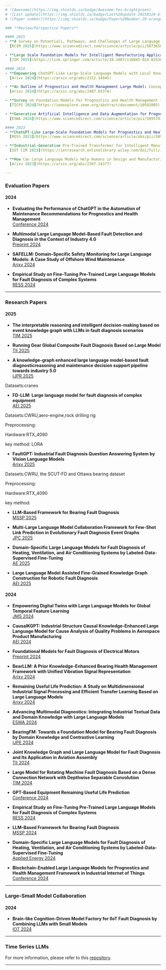 ```yaml
---
# ![Awesome](https://img.shields.io/badge/Awesome-Yes-brightgreen) 
# ![Last update](https://img.shields.io/badge/Last%20update-20250326-blue) 
# ![Paper number](https://img.shields.io/badge/Paper%20Number-29-orange)

### **Review/Perspective Papers**

#### 2025
- **A Survey on Potentials, Pathways, and Challenges of Large Language Models in New-Generation Intelligent Manufacturing**  
  [RCIM 2025](https://www.sciencedirect.com/science/article/pii/S0736584524001704)

- **Large Scale Foundation Models for Intelligent Manufacturing Applications: A Survey**  
  [JIM 2025](https://link.springer.com/article/10.1007/s10845-024-02536-7)

#### 2024
- **Empowering ChatGPT-Like Large-Scale Language Models with Local Knowledge Base for Industrial Prognostics and Health Management**  
  [Arixv 2024](https://arxiv.org/abs/2312.14945)

- **An Outline of Prognostics and Health Management Large Model: Concepts, Paradigms, and Challenges**  
  [Arixv 2024](https://arxiv.org/abs/2407.03374)

- **Survey on Foundation Models for Prognostics and Health Management in Industrial Cyber-Physical Systems**  
  [TICPS 2024](https://ieeexplore.ieee.org/abstract/document/10592003)

- **Generative Artificial Intelligence and Data Augmentation for Prognostic and Health Management: Taxonomy, Progress, and Prospects**  
  [ESWA 2024](https://www.sciencedirect.com/science/article/pii/S0957417424013782)

#### 2023
- **ChatGPT-Like Large-Scale Foundation Models for Prognostics and Health Management: A Survey and Roadmaps**  
  [RESS 2023](https://www.sciencedirect.com/science/article/abs/pii/S0951832023007640)

- **Industrial-Generative Pre-Trained Transformer for Intelligent Manufacturing Systems**  
  [IET CIM 2023](https://ietresearch.onlinelibrary.wiley.com/doi/full/10.1049/cim2.12078)

- **How Can Large Language Models Help Humans in Design and Manufacturing?**  
  [Arixv 2023](https://arxiv.org/abs/2307.14377)

---
```





### **Evaluation Papers**

#### 2024
- **Evaluating the Performance of ChatGPT in the Automation of Maintenance Recommendations for Prognostics and Health Management**  
  [Conference 2024](http://papers.phmsociety.org/index.php/phmconf/article/view/3487)

- **Multimodal Large Language Model-Based Fault Detection and Diagnosis in the Context of Industry 4.0**  
  [Preprint 2024](https://www.preprints.org/manuscript/202411.1036/v1)

- **SAFELLM: Domain-Specific Safety Monitoring for Large Language Models: A Case Study of Offshore Wind Maintenance**  
  [Arixv 2024](https://arxiv.org/abs/2410.10852)

- **Empirical Study on Fine-Tuning Pre-Trained Large Language Models for Fault Diagnosis of Complex Systems**  
  [RESS 2024](https://www.sciencedirect.com/science/article/pii/S095183202400454X)

---

### **Research Papers**



#### 2025


- **The interpretable reasoning and intelligent decision-making based on event knowledge graph with LLMs in fault diagnosis scenarios**  
  [TIM 2025](https://ieeexplore.ieee.org/abstract/document/10925425)


- **Running Gear Global Composite Fault Diagnosis Based on Large Model**  
  [TII 2025](https://ieeexplore.ieee.org/abstract/document/10905034)


- **A knowledge-graph enhanced large language model-based fault diagnosticreasoning and maintenance decision support pipeline towards industry 5.0**  
  [IJPR 2025](https://www.tandfonline.com/doi/epdf/10.1080/00207543.2025.2472298?needAccess=true)

Datasets:cranes



- **FD-LLM: Large language model for fault diagnosis of complex equipment**  
  [AEI 2025](https://www.sciencedirect.com/science/article/abs/pii/S1474034625001016)

Datasets:CWRU,aero-engine,rock drilling rig 

Preprocessing:

Hardware:RTX_4090

key method: LORA


- **FaultGPT: Industrial Fault Diagnosis Question Answering System by Vision Language Models**  
  [Arixv 2025](https://arxiv.org/abs/2502.15481)

Datasets:CWRU, the SCUT-FD and Ottawa bearing dataset

Preprocessing:

Hardware:RTX_4090

key method: 


- **LLM-Based Framework for Bearing Fault Diagnosis**  
  [MSSP 2025](https://www.sciencedirect.com/science/article/pii/S0888327024010252)

- **Multi-Large Language Model Collaboration Framework for Few-Shot Link Prediction in Evolutionary Fault Diagnosis Event Graphs**  
  [JPC 2025](https://www.sciencedirect.com/science/article/pii/S0959152424001823)

- **Domain-Specific Large Language Models for Fault Diagnosis of Heating, Ventilation, and Air Conditioning Systems by Labeled-Data-Supervised Fine-Tuning**  
  [AE 2025](https://www.sciencedirect.com/science/article/pii/S0306261924017616)

- **Large Language Model Assisted Fine-Grained Knowledge Graph Construction for Robotic Fault Diagnosis**  
  [AEI 2025](https://www.sciencedirect.com/science/article/pii/S1474034625000278)

#### 2024
- **Empowering Digital Twins with Large Language Models for Global Temporal Feature Learning**  
  [JMS 2024](https://www.sciencedirect.com/science/article/pii/S0278612524000372)

- **CausalKGPT: Industrial Structure Causal Knowledge-Enhanced Large Language Model for Cause Analysis of Quality Problems in Aerospace Product Manufacturing**  
  [AEI 2024](https://www.sciencedirect.com/science/article/pii/S1474034623004615)

- **Foundational Models for Fault Diagnosis of Electrical Motors**  
  [Preprint 2024](https://ieeexplore.ieee.org/abstract/document/10404206)

- **BearLLM: A Prior Knowledge-Enhanced Bearing Health Management Framework with Unified Vibration Signal Representation**  
  [Arixv 2024](https://arxiv.org/abs/2408.11281)

- **Remaining Useful Life Prediction: A Study on Multidimensional Industrial Signal Processing and Efficient Transfer Learning Based on Large Language Models**  
  [Arixv 2024](https://arxiv.org/abs/2410.03134)

- **Advancing Multimodal Diagnostics: Integrating Industrial Textual Data and Domain Knowledge with Large Language Models**  
  [ESWA 2024](https://www.sciencedirect.com/science/article/abs/pii/S0957417424014702)

- **BearingFM: Towards a Foundation Model for Bearing Fault Diagnosis by Domain Knowledge and Contrastive Learning**  
  [IJPE 2024](https://www.sciencedirect.com/science/article/abs/pii/S0925527324001762)

- **Joint Knowledge Graph and Large Language Model for Fault Diagnosis and Its Application in Aviation Assembly**  
  [TII 2024](https://ieeexplore.ieee.org/abstract/document/10463190)

- **Large Model for Rotating Machine Fault Diagnosis Based on a Dense Connection Network with Depthwise Separable Convolution**  
  [TIM 2024](https://ieeexplore.ieee.org/abstract/document/10520331)

- **GPT-Based Equipment Remaining Useful Life Prediction**  
  [Conference 2024](https://dl.acm.org/doi/abs/10.1145/3674399.3674456)

- **Empirical Study on Fine-Tuning Pre-Trained Large Language Models for Fault Diagnosis of Complex Systems**  
  [RESS 2024](https://www.sciencedirect.com/science/article/abs/pii/S095183202400454X)

- **LLM-Based Framework for Bearing Fault Diagnosis**  
  [MSSP 2024](https://www.sciencedirect.com/science/article/abs/pii/S0888327024010252)

- **Domain-Specific Large Language Models for Fault Diagnosis of Heating, Ventilation, and Air Conditioning Systems by Labeled-Data-Supervised Fine-Tuning**  
  [Applied Energy 2024](https://www.sciencedirect.com/science/article/pii/S0306261924017616)

- **Blockchain-Enabled Large Language Models for Prognostics and Health Management Framework in Industrial Internet of Things**  
  [Conference 2024](https://scholar.google.com/scholar?cluster=7788854020561114751&hl=zh-CN&as_sdt=0,5)

---

### **Large-Small Model Collaboration**

#### 2024
- **Brain-like Cognition-Driven Model Factory for IIoT Fault Diagnosis by Combining LLMs with Small Models**  
  [IOT 2024](https://ieeexplore.ieee.org/abstract/document/10758839)

---

### **Time Series LLMs**

For more information, please refer to this [repository](https://github.com/qingsongedu/Awesome-TimeSeries-SpatioTemporal-LM-LLM).

---

